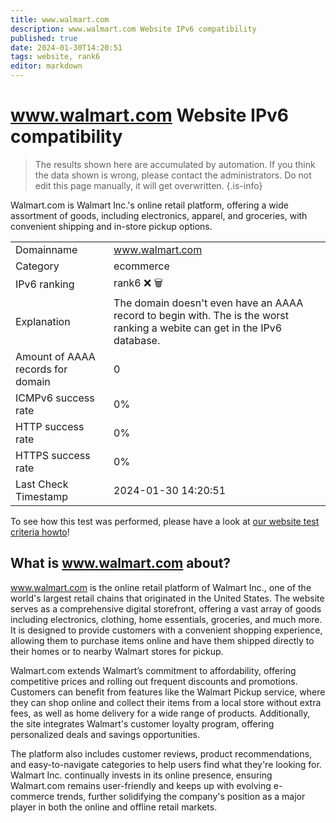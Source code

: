 ```yaml
---
title: www.walmart.com
description: www.walmart.com Website IPv6 compatibility
published: true
date: 2024-01-30T14:20:51
tags: website, rank6
editor: markdown
---
```


# www.walmart.com Website IPv6 compatibility

> The results shown here are accumulated by automation. If you think the data shown is wrong, please contact the administrators. 
> Do not edit this page manually, it will get overwritten.
{.is-info}

Walmart.com is Walmart Inc.'s online retail platform, offering a wide assortment of goods, including electronics, apparel, and groceries, with convenient shipping and in-store pickup options.


|   |   |
| - | - |
| Domainname | www.walmart.com
| Category | ecommerce |
| IPv6 ranking | rank6 :x: :wastebasket: |
| Explanation | The domain doesn't even have an AAAA record to begin with. The is the worst ranking a webite can get in the IPv6 database. |
| Amount of AAAA records for domain | 0 |
| ICMPv6 success rate | 0%|
| HTTP success rate | 0% |
| HTTPS success rate | 0% |
| Last Check Timestamp | 2024-01-30 14:20:51 |

To see how this test was performed, please have a look at [our website test criteria howto](/howto/testcriteria/website)!


## What is www.walmart.com about?
www.walmart.com is the online retail platform of Walmart Inc., one of the world's largest retail chains that originated in the United States. The website serves as a comprehensive digital storefront, offering a vast array of goods including electronics, clothing, home essentials, groceries, and much more. It is designed to provide customers with a convenient shopping experience, allowing them to purchase items online and have them shipped directly to their homes or to nearby Walmart stores for pickup.

Walmart.com extends Walmart’s commitment to affordability, offering competitive prices and rolling out frequent discounts and promotions. Customers can benefit from features like the Walmart Pickup service, where they can shop online and collect their items from a local store without extra fees, as well as home delivery for a wide range of products. Additionally, the site integrates Walmart's customer loyalty program, offering personalized deals and savings opportunities.

The platform also includes customer reviews, product recommendations, and easy-to-navigate categories to help users find what they're looking for. Walmart Inc. continually invests in its online presence, ensuring Walmart.com remains user-friendly and keeps up with evolving e-commerce trends, further solidifying the company's position as a major player in both the online and offline retail markets.


